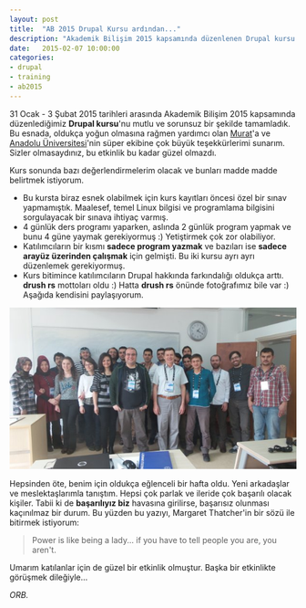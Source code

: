 ```yaml
---
layout: post
title:  "AB 2015 Drupal Kursu ardından..."
description: "Akademik Bilişim 2015 kapsamında düzenlenen Drupal kursu ardından yapılan değerlendirme"
date:   2015-02-07 10:00:00
categories:
- drupal
- training
- ab2015
---
```


31 Ocak - 3 Şubat 2015 tarihleri arasında Akademik Bilişim 2015 kapsamında düzenlediğimiz **Drupal kursu**'nu mutlu ve sorunsuz bir şekilde tamamladık. Bu esnada, oldukça yoğun olmasına rağmen yardımcı olan [Murat](http://www.muratduman.com)'a ve [Anadolu Üniversitesi](http://www.anadolu.edu)'nin süper ekibine çok büyük teşekkürlerimi sunarım. Sizler olmasaydınız, bu etkinlik bu kadar güzel olmazdı.

Kurs sonunda bazı değerlendirmelerim olacak ve bunları madde madde belirtmek istiyorum.

* Bu kursta biraz esnek olabilmek için kurs kayıtları öncesi özel bir sınav yapmamıştık. Maalesef, temel Linux bilgisi ve programlama bilgisini sorgulayacak bir sınava ihtiyaç varmış.
* 4 günlük ders programı yaparken, aslında 2 günlük program yapmak ve bunu 4 güne yaymak gerekiyormuş :) Yetiştirmek çok zor olabiliyor.
* Katılımcıların bir kısmı **sadece program yazmak** ve bazıları ise **sadece arayüz üzerinden çalışmak** için gelmişti. Bu iki kursu ayrı ayrı düzenlemek gerekiyormuş.
* Kurs bitimince katılımcıların Drupal hakkında farkındalığı oldukça arttı. **drush rs** mottoları oldu :) Hatta **drush rs** önünde fotoğrafımız bile var :) Aşağıda kendisini paylaşıyorum.

![Akademik Bilişim 2015 Drupal kursu öğrencileri ile birlikte](/files/ab2015-drupal.jpg)

Hepsinden öte, benim için oldukça eğlenceli bir hafta oldu. Yeni arkadaşlar ve meslektaşlarımla tanıştım. Hepsi çok parlak ve ileride çok başarılı olacak kişiler. Tabii ki de **başarılıyız biz** havasına girilirse, başarısız olunması kaçınılmaz bir durum. Bu yüzden bu yazıyı, Margaret Thatcher'in bir sözü ile bitirmek istiyorum:

> Power is like being a lady... if you have to tell people you are, you aren't.

Umarım katılanlar için de güzel bir etkinlik olmuştur. Başka bir etkinlikte görüşmek dileğiyle...

*ORB.*
